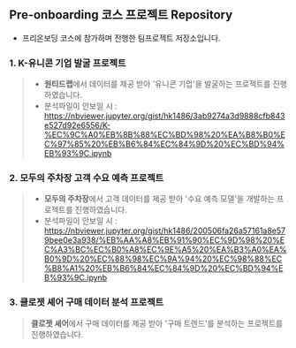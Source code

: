 ## Pre-onboarding 코스 프로젝트 Repository 
- 프리온보딩 코스에 참가하며 진행한 팀프로젝트 저장소입니다.

### 1. K-유니콘 기업 발굴 프로젝트
> - **원티드랩**에서 데이터를 제공 받아 '유니콘 기업'을 발굴하는 프로젝트를 진행하였습니다.  
> - 분석파일이 안보일 시 : https://nbviewer.jupyter.org/gist/hk1486/3ab9274a3d9888cfb843e527d92e6556/K-%EC%9C%A0%EB%8B%88%EC%BD%98%20%EA%B8%B0%EC%97%85%20%EB%B6%84%EC%84%9D%20%EC%BD%94%EB%93%9C.ipynb

### 2. 모두의 주차장 고객 수요 예측 프로젝트
> - **모두의 주차장**에서 고객 데이터를 제공 받아 '수요 예측 모델'을 개발하는 프로젝트를 진행하였습니다.
> - 분석파일이 안보일 시 : https://nbviewer.jupyter.org/gist/hk1486/200506fa26a57161a8e579bee0e3a938/%EB%AA%A8%EB%91%90%EC%9D%98%20%EC%A3%BC%EC%B0%A8%EC%9E%A5%20%EA%B3%A0%EA%B0%9D%20%EC%88%98%EC%9A%94%20%EC%98%88%EC%B8%A1%20%EB%B6%84%EC%84%9D%20%EC%BD%94%EB%93%9C.ipynb

### 3. 클로젯 셰어 구매 데이터 분석 프로젝트
> **클로젯 셰어**에서 구매 데이터를 제공 받아 '구매 트렌드'를 분석하는 프로젝트를 진행하였습니다. 
